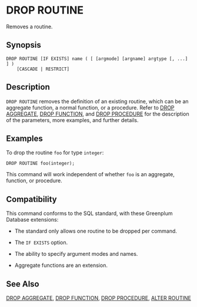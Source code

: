 # DROP ROUTINE

Removes a routine.

## Synopsis

``` {#sql_command_synopsis}
DROP ROUTINE [IF EXISTS] name ( [ [argmode] [argname] argtype [, ...] ] )
    [CASCADE | RESTRICT]
```

## Description

`DROP ROUTINE` removes the definition of an existing routine, which can be an aggregate function, a normal function, or a procedure. Refer to [DROP AGGREGATE](/docs/sql-statements/sql-statement-drop-aggregate.md), [DROP FUNCTION](/docs/sql-statements/sql-statement-drop-function.md), and [DROP PROCEDURE](/docs/sql-statements/sql-statement-drop-procedure.md) for the description of the parameters, more examples, and further details.

## Examples

To drop the routine `foo` for type `integer`:

```
DROP ROUTINE foo(integer);
```

This command will work independent of whether `foo` is an aggregate, function, or procedure.

## Compatibility

This command conforms to the SQL standard, with these Greenplum Database extensions:

- The standard only allows one routine to be dropped per command.

- The `IF EXISTS` option.

- The ability to specify argument modes and names.

- Aggregate functions are an extension.

## See Also

[DROP AGGREGATE](/docs/sql-statements/sql-statement-drop-aggregate.md), [DROP FUNCTION](/docs/sql-statements/sql-statement-drop-function.md), [DROP PROCEDURE](/docs/sql-statements/sql-statement-drop-procedure.md), [ALTER ROUTINE](/docs/sql-statements/sql-statement-alter-routine.md)




